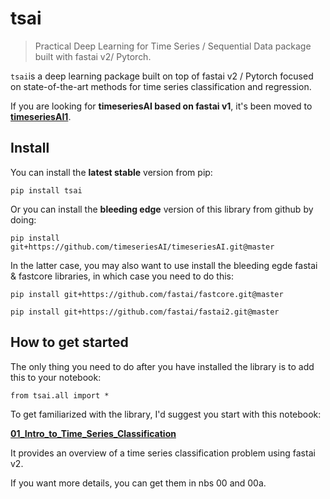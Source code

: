 # tsai
> Practical Deep Learning for Time Series / Sequential Data package built with fastai v2/ Pytorch.


`tsai`is a deep learning package built on top of fastai v2 / Pytorch focused on state-of-the-art methods for time series classification and regression.

If you are looking for **timeseriesAI based on fastai v1**, it's been moved to **[timeseriesAI1](https://github.com/timeseriesAI/timeseriesAI1)**.

## Install

You can install the **latest stable** version from pip:

`pip install tsai`

Or you can install the **bleeding edge** version of this library from github by doing:

`pip install git+https://github.com/timeseriesAI/timeseriesAI.git@master`

In the latter case, you may also want to use install the bleeding egde fastai & fastcore libraries, in which case you need to do this:

`pip install git+https://github.com/fastai/fastcore.git@master`

`pip install git+https://github.com/fastai/fastai2.git@master`

## How to get started

The only thing you need to do after you have installed the library is to add this to your notebook:

`from tsai.all import *`

To get familiarized with the library, I'd suggest you start with this notebook:

**[01_Intro_to_Time_Series_Classification](https://github.com/timeseriesAI/timeseriesAI/blob/master/tutorial_nbs/01_Intro_to_Time_Series_Classification.ipynb)**

It provides an overview of a time series classification problem using fastai v2.

If you want more details, you can get them in nbs 00 and 00a.

